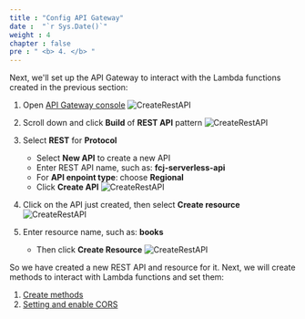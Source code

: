 ```yaml
---
title : "Config API Gateway"
date :  "`r Sys.Date()`" 
weight : 4
chapter : false
pre : " <b> 4. </b> "
---
```

Next, we'll set up the API Gateway to interact with the Lambda functions created in the previous section:
1. Open [API Gateway console](https://ap-southeast-2.console.aws.amazon.com/apigateway/main/apis?region=ap-southeast-2)
![CreateRestAPI](/images/1/39.png?width=90pc)

2. Scroll down and click **Build** of **REST API** pattern
![CreateRestAPI](/images/1/40.png?width=90pc)


4. Select **REST** for **Protocol**
    - Select **New API** to create a new API
    - Enter REST API name, such as: **fcj-serverless-api**
    - For **API enpoint type**: choose **Regional**
    - Click **Create API**
![CreateRestAPI](/images/1/41.png?width=90pc)

5. Click on the API just created, then select **Create resource**
![CreateRestAPI](/images/1/42.png?width=90pc)

7. Enter resource name, such as: **books**
    - Then click **Create Resource**
![CreateRestAPI](/images/1/43.png?width=90pc)

So we have created a new REST API and resource for it. Next, we will create methods to interact with Lambda functions and set them:
1. [Create methods](4-1-create-methods/)
2. [Setting and enable CORS](4-2-setting-and-cors/)

